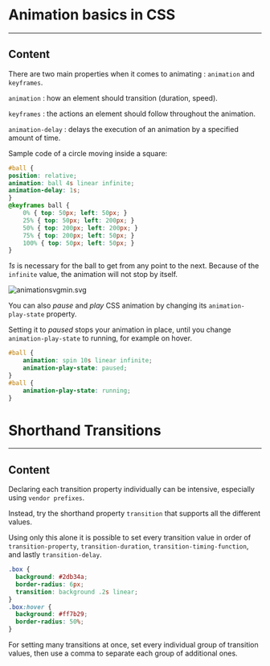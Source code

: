 # Animation basics in CSS


---

## Content

There are two main properties when it comes to animating : `animation` and `keyframes`.

`animation` : how an element should transition (duration, speed).

`keyframes` : the actions an element should follow throughout the animation.

`animation-delay`  : delays the execution of an animation by a specified amount of time.

Sample code of a circle moving inside a square:  

```css
#ball {
position: relative;
animation: ball 4s linear infinite;
animation-delay: 1s;
}
@keyframes ball {
    0% { top: 50px; left: 50px; }
    25% { top: 50px; left: 200px; }
    50% { top: 200px; left: 200px; }
    75% { top: 200px; left: 50px; }
    100% { top: 50px; left: 50px; }
}
```

*1s* is necessary for the ball to get from any point to the next. Because of the `infinite` value, the animation will not stop by itself.

![animationsvgmin.svg](https://img.enkipro.com/f3391cbe5ba0db6aab629bfd8a191e7a.png)

You can also *pause* and *play* CSS animation by changing its `animation-play-state` property.

Setting it to *paused* stops your animation in place, until you change `animation-play-state` to running, for example on hover.

```css
#ball {
    animation: spin 10s linear infinite;
    animation-play-state: paused;
}
#ball {
    animation-play-state: running;
}
```


# Shorthand Transitions


---

## Content

Declaring each transition property individually can be intensive, especially using `vendor prefixes`.

Instead, try the shorthand property `transition` that supports all the different values.

Using only this alone it is possible to set every transition value in order of `transition-property`, `transition-duration`, `transition-timing-function`, and lastly `transition-delay`.

```css
.box {
  background: #2db34a;
  border-radius: 6px;
  transition: background .2s linear;
}
.box:hover {
  background: #ff7b29;
  border-radius: 50%;
}
```

For setting many transitions at once, set every individual group of transition values, then use a comma to separate each group of additional ones.